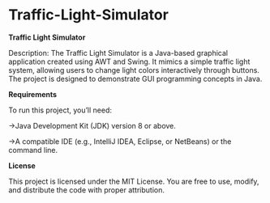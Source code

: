 # Traffic-Light-Simulator
**Traffic Light Simulator**

Description: The Traffic Light Simulator is a Java-based graphical application created using AWT and Swing. It mimics a simple traffic light system, allowing users to change light colors interactively through buttons. The project is designed to demonstrate GUI programming concepts in Java.

**Requirements**

To run this project, you’ll need:

->Java Development Kit (JDK) version 8 or above.

->A compatible IDE (e.g., IntelliJ IDEA, Eclipse, or NetBeans) or the command line.

**License**

This project is licensed under the MIT License. You are free to use, modify, and distribute the code with proper attribution.
